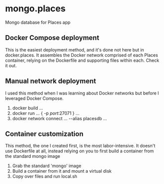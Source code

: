 # mongo.places
Mongo database for Places app

## Docker Compose deployment

This is the easiest deployment method, and it's done not here but in docker.places.
It assembles the Docker network comprised of each Places container, relying on the 
Dockerfile and supporting files within each. Check it out.

## Manual network deployment

I used this method when I was learning about Docker networks but before I leveraged Docker Compose. 
 
1. docker build ...
2. docker run ... { -p _port_:27071 } ...
3. docker network connect ... --alias placesdb ...

## Container customization

This method, the one I created first, is the most labor-intensive.  It doesn't use Dockerfile at all, instead
relying on you to first build a container from the standard mongo image

1. Grab the standard 'mongo' image
2. Build a container from it and mount a virtual disk 
3. Copy over files and run local.sh

